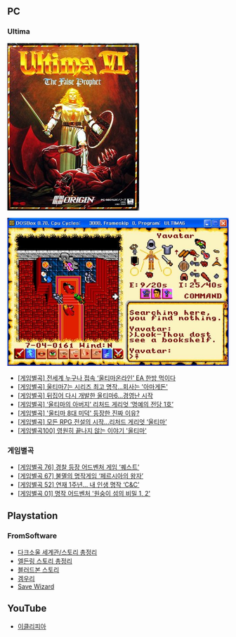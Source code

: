 ## PC

### Ultima

![Ultima VI: The False Prophet DOS front cover](./_media/Ultima6_1.jpg)

![Ultima 6 (Original)](./_media/Ultima6_2.jpg)



- [[게임별곡] 전세계 누구나 접속 ‘울티마온라인’ EA 한방 먹이다](https://gametoc.hankyung.com/news/articleView.html?idxno=56677)
- [[게임별곡] 울티마7는 시리즈 최고 명작...회사는 '아마게돈'](https://gametoc.hankyung.com/news/articleView.html?idxno=56618)
- [[게임별곡] 뒤집어 다시 개발한 울티마6...경영난 시작](https://gametoc.hankyung.com/news/articleView.html?idxno=56518)
- [[게임별곡] ‘울티마의 아버지’ 리처드 게리엇 ‘명예의 전당 1호’](https://gametoc.hankyung.com/news/articleView.html?idxno=56451) 
- [[게임별곡] '울티마 8대 미덕' 등장한 진짜 이유?](https://gametoc.hankyung.com/news/articleView.html?idxno=56357)
- [[게임별곡] 모든 RPG 전설의 시작...리처드 게리엇 ‘울티마’](https://gametoc.hankyung.com/news/articleView.html?idxno=56312)
- [[게임별곡100] 영원히 끝나지 않는 이야기 '울티마'](http://www.gametoc.co.kr/news/articleView.html?idxno=26904)



### 게임별곡

- [[게임별곡 76] 경찰 등장 어드벤처 게임 ‘퀘스트’](https://gametoc.hankyung.com/news/articleView.html?idxno=22287)
- [[게임별곡 67] 불멸의 명작게임 ‘페르시아의 왕자’](https://gametoc.hankyung.com/news/articleView.html?idxno=20321)
- [[게임별곡 52] 연재 1주년... 내 인생 명작 ‘C&C’](https://gametoc.hankyung.com/news/articleView.html?idxno=17130)
- [[게임별곡 01] 명작 어드벤처 '원숭이 섬의 비밀 1, 2'](http://www.gametoc.co.kr/news/articleView.html?idxno=8251) 




## Playstation

### FromSoftware

- [다크소울 세계관/스토리 총정리](https://bbs.ruliweb.com/family/4892/board/17/read/49)
- [엘든링 스토리 총정리](https://bbs.ruliweb.com/family/4892/board/185738/read/35950?search_key=%EB%A0%88%EB%82%A0%EB%9D%BC&search_type=subject_content&utm_source=pocket_mylist)
- [블러드본 스토리](https://bbs.ruliweb.com/game/82048/read/8311689?)
- [겜우리](https://gamewoori.com/)
- [Save Wizard](https://www.savewizard.net/)



## YouTube

- [이클리피아](https://www.youtube.com/user/eclipiablog/playlists)
